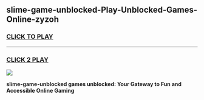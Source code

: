 
## slime-game-unblocked-Play-Unblocked-Games-Online-zyzoh
<h3>
<a href="https://premium76.site?title=slime-game-unblocked&ref=24A">CLICK TO PLAY</a></h3>
<hr>

<h3>
<a href="https://premium76.site?title=slime-game-unblocked&ref=24A">CLICK 2 PLAY</a>
  
</h3>

<a href="https://premium76.site?title=slime-game-unblocked&ref=24A"><img src="https://clearcache.store/games.png"></a>


**slime-game-unblocked games unblocked: Your Gateway to Fun and Accessible Online Gaming**
